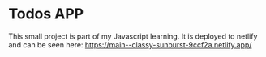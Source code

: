 # Todos APP

This small project is part of my Javascript learning.
It is deployed to netlify and can be seen here: https://main--classy-sunburst-9ccf2a.netlify.app/
